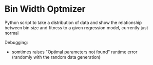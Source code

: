# Bin Width Optmizer

Python script to take a distribution of data and show the relationship between bin size and fitness to a given regression model, currently just normal

Debugging:
 - somtimes raises "Optimal parameters not found" runtime error (randomly with the random data generation)